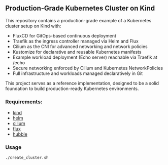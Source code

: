 ## Production-Grade Kubernetes Cluster on Kind

This repository contains a production-grade example of a Kubernetes cluster setup on Kind with:
- FluxCD for GitOps-based continuous deployment
- Traefik as the ingress controller managed via Helm and Flux
- Cilium as the CNI for advanced networking and network policies
- Kustomize for declarative and reusable Kubernetes manifests
- Example workload deployment (Echo server) reachable via Traefik at /echo
- Secure networking enforced by Cilium and Kubernetes NetworkPolicies
- Full infrastructure and workloads managed declaratively in Git

This project serves as a reference implementation, designed to be a solid foundation to build production-ready Kubernetes environments.

### Requirements:
- [kind](https://kind.sigs.k8s.io/docs/user/quick-start/)
- [helm](https://helm.sh/docs/intro/install/)
- [cilium](https://github.com/cilium/cilium-cli)
- [flux](https://fluxcd.io/flux/cmd/)
- [hubble](https://docs.cilium.io/en/stable/observability/hubble/hubble-cli/)

### Usage
````
./create_cluster.sh
````
